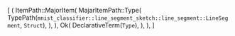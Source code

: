 [
    (
        ItemPath::MajorItem(
            MajarItemPath::Type(
                TypePath(`mnist_classifier::line_segment_sketch::line_segment::LineSegment`, `Struct`),
            ),
        ),
        Ok(
            DeclarativeTerm(`Type`),
        ),
    ),
]